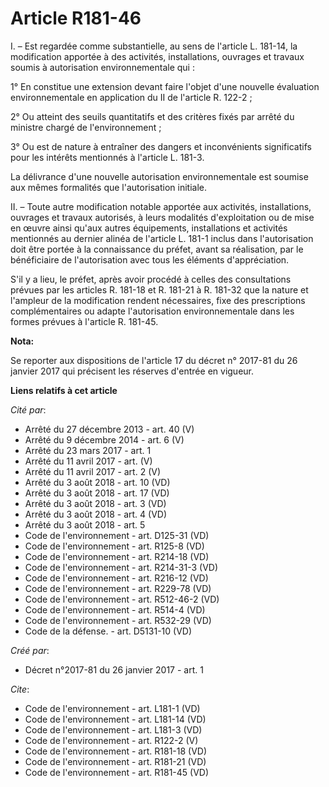 # Article R181-46

I. – Est regardée comme substantielle, au sens de l'article L. 181-14, la modification apportée à des activités,
installations, ouvrages et travaux soumis à autorisation environnementale qui :

1° En constitue une extension devant faire l'objet d'une nouvelle évaluation environnementale en application du II de
l'article R. 122-2 ;

2° Ou atteint des seuils quantitatifs et des critères fixés par arrêté du ministre chargé de l'environnement ;

3° Ou est de nature à entraîner des dangers et inconvénients significatifs pour les intérêts mentionnés à l'article L. 181-3.

La délivrance d'une nouvelle autorisation environnementale est soumise aux mêmes formalités que l'autorisation initiale.

II. – Toute autre modification notable apportée aux activités, installations, ouvrages et travaux autorisés, à leurs
modalités d'exploitation ou de mise en œuvre ainsi qu'aux autres équipements, installations et activités mentionnés au
dernier alinéa de l'article L. 181-1 inclus dans l'autorisation doit être portée à la connaissance du préfet, avant sa
réalisation, par le bénéficiaire de l'autorisation avec tous les éléments d'appréciation.

S'il y a lieu, le préfet, après avoir procédé à celles des consultations prévues par les articles R. 181-18 et R. 181-21 à R.
181-32 que la nature et l'ampleur de la modification rendent nécessaires, fixe des prescriptions complémentaires ou adapte
l'autorisation environnementale dans les formes prévues à l'article R. 181-45.

**Nota:**

Se reporter aux dispositions de l'article 17 du décret n° 2017-81 du 26 janvier 2017 qui précisent les réserves d'entrée en
vigueur.

**Liens relatifs à cet article**

_Cité par_:

  - Arrêté du 27 décembre 2013 - art. 40 (V)
  - Arrêté du 9 décembre 2014 - art. 6 (V)
  - Arrêté du 23 mars 2017 - art. 1
  - Arrêté du 11 avril 2017 - art. (V)
  - Arrêté du 11 avril 2017 - art. 2 (V)
  - Arrêté du 3 août 2018 - art. 10 (VD)
  - Arrêté du 3 août 2018 - art. 17 (VD)
  - Arrêté du 3 août 2018 - art. 3 (VD)
  - Arrêté du 3 août 2018 - art. 4 (VD)
  - Arrêté du 3 août 2018 - art. 5
  - Code de l'environnement - art. D125-31 (VD)
  - Code de l'environnement - art. R125-8 (VD)
  - Code de l'environnement - art. R214-18 (VD)
  - Code de l'environnement - art. R214-31-3 (VD)
  - Code de l'environnement - art. R216-12 (VD)
  - Code de l'environnement - art. R229-78 (VD)
  - Code de l'environnement - art. R512-46-2 (VD)
  - Code de l'environnement - art. R514-4 (VD)
  - Code de l'environnement - art. R532-29 (VD)
  - Code de la défense. - art. D5131-10 (VD)

_Créé par_:

  - Décret n°2017-81 du 26 janvier 2017 - art. 1

_Cite_:

  - Code de l'environnement - art. L181-1 (VD)
  - Code de l'environnement - art. L181-14 (VD)
  - Code de l'environnement - art. L181-3 (VD)
  - Code de l'environnement - art. R122-2 (V)
  - Code de l'environnement - art. R181-18 (VD)
  - Code de l'environnement - art. R181-21 (VD)
  - Code de l'environnement - art. R181-45 (VD)
